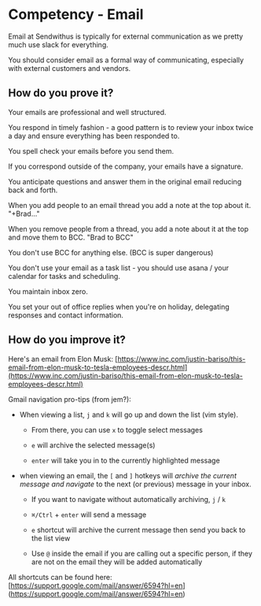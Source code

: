 # Competency - Email

Email at Sendwithus is typically for external communication as we pretty much use slack for everything.

You should consider email as a formal way of communicating, especially with external customers and vendors.

## How do you prove it?

Your emails are professional and well structured.  

You respond in timely fashion - a good pattern is to review your inbox twice a day and ensure everything has been responded to.

You spell check your emails before you send them.

If you correspond outside of the company, your emails have a signature.

You anticipate questions and answer them in the original email reducing back and forth.

When you add people to an email thread you add a note at the top about it.  "+Brad..."

When you remove people from a thread, you add a note about it at the top and move them to BCC.  "Brad to BCC"

You don't use BCC for anything else. (BCC is super dangerous) 

You don't use your email as a task list - you should use asana / your calendar for tasks and scheduling.

You maintain inbox zero. 

You set your out of office replies when you're on holiday, delegating responses and contact information.

## How do you improve it?

Here's an email from Elon Musk: [https://www.inc.com/justin-bariso/this-email-from-elon-musk-to-tesla-employees-descr.html](https://www.inc.com/justin-bariso/this-email-from-elon-musk-to-tesla-employees-descr.html)

Gmail navigation pro-tips (from jem?): 

* When viewing a list, `j` and `k` will go up and down the list (vim style).

    * From there, you can use `x` to toggle select messages

    * `e` will archive the selected message(s)

    * `enter` will take you in to the currently highlighted message

* when viewing an email, the `[` and `]` hotkeys will *archive the current message and navigate* to the next (or previous) message in your inbox. 

    * If you want to navigate without automatically archiving, `j` / `k`
    
    * `⌘/Ctrl` + `enter` will send a message 

    * `e` shortcut will archive the current message then send you back to the list view
    
    * Use `@` inside the email if you are calling out a specific person, if they are not on the email they will be added automatically
    
All shortcuts can be found here: [https://support.google.com/mail/answer/6594?hl=en]  (https://support.google.com/mail/answer/6594?hl=en)

